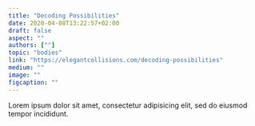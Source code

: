 ```yaml
---
title: "Decoding Possibilities"
date: 2020-04-08T13:22:57+02:00
draft: false
aspect: ""
authors: [""]
topic: "bodies"
link: "https://elegantcollisions.com/decoding-possibilities"
medium: ""
image: ""
figcaption: ""
---
```

Lorem ipsum dolor sit amet, consectetur adipisicing elit, sed do eiusmod
tempor incididunt.